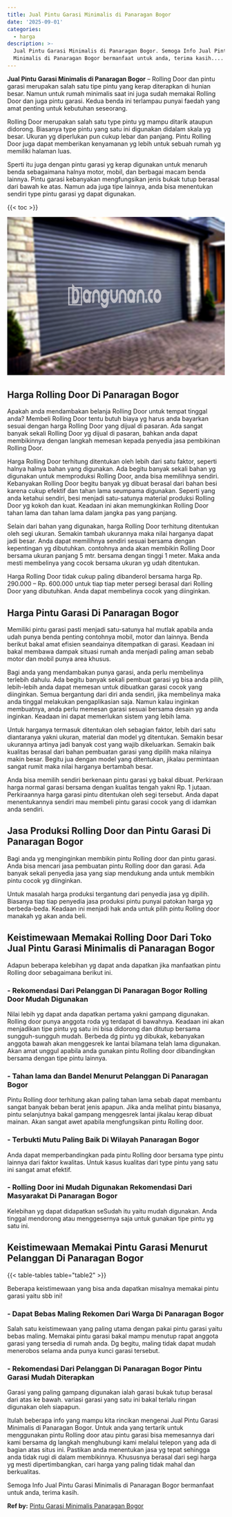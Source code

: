 ```yaml
---
title: Jual Pintu Garasi Minimalis di Panaragan Bogor
date: '2025-09-01'
categories:
  - harga
description: >-
  Jual Pintu Garasi Minimalis di Panaragan Bogor. Semoga Info Jual Pintu Garasi
  Minimalis di Panaragan Bogor bermanfaat untuk anda, terima kasih....
---
```


**Jual Pintu Garasi Minimalis di Panaragan Bogor** – Rolling Door dan pintu garasi merupakan salah satu tipe pintu yang kerap diterapkan di hunian besar. Namun untuk rumah minimalis saat ini juga sudah memakai Rolling Door dan juga pintu garasi. Kedua benda ini terlampau punyai faedah yang amat penting untuk kebutuhan seseorang.

Rolling Door merupakan salah satu type pintu yg mampu ditarik ataupun didorong. Biasanya type pintu yang satu ini digunakan didalam skala yg besar. Ukuran yg diperlukan pun cukup lebar dan panjang. Pintu Rolling Door juga dapat memberikan kenyamanan yg lebih untuk sebuah rumah yg memiliki halaman luas.

Sperti itu juga dengan pintu garasi yg kerap digunakan untuk menaruh benda sebagaimana halnya motor, mobil, dan berbagai macam benda lainnya. Pintu garasi kebanyakan mengfungsikan jenis bukak tutup berasal dari bawah ke atas. Namun ada juga tipe lainnya, anda bisa menentukan sendiri type pintu garasi yg dapat digunakan.

{{< toc >}}

![Jual Pintu Garasi Minimalis di Panaragan Bogor](/images/pintu-garasi-64.png)

## Harga Rolling Door Di Panaragan Bogor

Apakah anda mendambakan belanja Rolling Door untuk tempat tinggal anda? Membeli Rolling Door tentu butuh biaya yg harus anda bayarkan sesuai dengan harga Rolling Door yang dijual di pasaran. Ada sangat banyak sekali Rolling Door yg dijual di pasaran, bahkan anda dapat membikinnya dengan langkah memesan kepada penyedia jasa pembikinan Rolling Door.

Harga Rolling Door terhitung ditentukan oleh lebih dari satu faktor, seperti halnya halnya bahan yang digunakan. Ada begitu banyak sekali bahan yg digunakan untuk memproduksi Rolling Door, anda bisa memilihnya sendiri. Kebanyakan Rolling Door begitu banyak yg dibuat berasal dari bahan besi karena cukup efektif dan tahan lama seumpama digunakan. Seperti yang anda ketahui sendiri, besi menjadi satu-satunya material produksi Rolling Door yg kokoh dan kuat. Keadaan ini akan memungkinkan Rolling Door tahan lama dan tahan lama dalam jangka pas yang panjang.

Selain dari bahan yang digunakan, harga Rolling Door terhitung ditentukan oleh segi ukuran. Semakin tambah ukurannya maka nilai harganya dapat jadi besar. Anda dapat memilihnya sendiri sesuai bersama dengan kepentingan yg dibutuhkan. contohnya anda akan membikin Rolling Door bersama ukuran panjang 5 mtr. bersama dengan tinggi 1 meter. Maka anda mesti membelinya yang cocok bersama ukuran yg udah ditentukan.

Harga Rolling Door tidak cukup paling dibanderol bersama harga Rp. 290.000 – Rp. 600.000 untuk tiap tiap meter persegi berasal dari Rolling Door yang dibutuhkan. Anda dapat membelinya cocok yang diinginkan.

## Harga Pintu Garasi Di Panaragan Bogor

Memiliki pintu garasi pasti menjadi satu-satunya hal mutlak apabila anda udah punya benda penting contohnya mobil, motor dan lainnya. Benda berikut bakal amat efisien seandainya ditempatkan di garasi. Keadaan ini bakal membawa dampak situasi rumah anda menjadi paling aman sebab motor dan mobil punya area khusus.

Bagi anda yang mendambakan punya garasi, anda perlu membelinya terlebih dahulu. Ada begitu banyak sekali pembuat garasi yg bisa anda pilih, lebih-lebih anda dapat memesan untuk dibuatkan garasi cocok yang diinginkan. Semua bergantung dari diri anda sendiri, jika membelinya maka anda tinggal melakukan pengaplikasian saja. Namun kalau inginkan membuatnya, anda perlu memesan garasi sesuai bersama desain yg anda inginkan. Keadaan ini dapat memerlukan sistem yang lebih lama.

Untuk harganya termasuk ditentukan oleh sebagian faktor, lebih dari satu diantaranya yakni ukuran, material dan model yg ditentukan. Semakin besar ukurannya artinya jadi banyak cost yang wajib dikeluarkan. Semakin baik kualitas berasal dari bahan pembuatan garasi yang dipilih maka nilainya makin besar. Begitu jua dengan model yang ditentukan, jikalau permintaan sangat rumit maka nilai harganya bertambah besar.

Anda bisa memilih sendiri berkenaan pintu garasi yg bakal dibuat. Perkiraan harga normal garasi bersama dengan kualitas tengah yakni Rp. 1 jutaan. Perkiraannya harga garasi pintu ditentukan oleh segi tersebut. Anda dapat menentukannya sendiri mau membeli pintu garasi cocok yang di idamkan anda sendiri.

## Jasa Produksi Rolling Door dan Pintu Garasi Di Panaragan Bogor

Bagi anda yg menginginkan membikin pintu Rolling door dan pintu garasi. Anda bisa mencari jasa pembuatan pintu Rolling door dan garasi. Ada banyak sekali penyedia jasa yang siap mendukung anda untuk membikin pintu cocok yg diinginkan.

Untuk masalah harga produksi tergantung dari penyedia jasa yg dipilih. Biasanya tiap tiap penyedia jasa produksi pintu punyai patokan harga yg berbeda-beda. Keadaan ini menjadi hak anda untuk pilih pintu Rolling door manakah yg akan anda beli.

## Keistimewaan Memakai Rolling Door Dari Toko Jual Pintu Garasi Minimalis di Panaragan Bogor

Adapun beberapa kelebihan yg dapat anda dapatkan jika manfaatkan pintu Rolling door sebagaimana berikut ini.

### \- Rekomendasi Dari Pelanggan Di Panaragan Bogor Rolling Door Mudah Digunakan

Nilai lebih yg dapat anda dapatkan pertama yakni gampang digunakan. Rolling door punya anggota roda yg terdapat di bawahnya. Keadaan ini akan menjadikan tipe pintu yg satu ini bisa didorong dan ditutup bersama sungguh-sungguh mudah. Berbeda dg pintu yg dibukak, kebanyakan anggota bawah akan menggesrek ke lantai bilamana telah lama digunakan. Akan amat unggul apabila anda gunakan pintu Rolling door dibandingkan bersama dengan tipe pintu lainnya.

### \- Tahan lama dan Bandel Menurut Pelanggan Di Panaragan Bogor

Pintu Rolling door terhitung akan paling tahan lama sebab dapat membantu sangat banyak beban berat jenis apapun. Jika anda melihat pintu biasanya, pintu selanjutnya bakal gampang menggesrek lantai jikalau kerap dibuat mainan. Akan sangat awet apabila mengfungsikan pintu Rolling door.

### \- Terbukti Mutu Paling Baik Di Wilayah Panaragan Bogor

Anda dapat memperbandingkan pada pintu Rolling door bersama type pintu lainnya dari faktor kwalitas. Untuk kasus kualitas dari type pintu yang satu ini sangat amat efektif.

### \- Rolling Door ini Mudah Digunakan Rekomendasi Dari Masyarakat Di Panaragan Bogor

Kelebihan yg dapat didapatkan seSudah itu yaitu mudah digunakan. Anda tinggal mendorong atau menggesernya saja untuk gunakan tipe pintu yg satu ini.

## Keistimewaan Memakai Pintu Garasi Menurut Pelanggan Di Panaragan Bogor

{{< table-tables table="table2" >}}

Beberapa keistimewaan yang bisa anda dapatkan misalnya memakai pintu garasi yaitu sbb ini!

### \- Dapat Bebas Maling Rekomen Dari Warga Di Panaragan Bogor

Salah satu keistimewaan yang paling utama dengan pakai pintu garasi yaitu bebas maling. Memakai pintu garasi bakal mampu menutup rapat anggota garasi yang tersedia di rumah anda. Dg begitu, maling tidak dapat mudah menerobos selama anda punya kunci garasi tersebut.

### \- Rekomendasi Dari Pelanggan Di Panaragan Bogor Pintu Garasi Mudah Diterapkan

Garasi yang paling gampang digunakan ialah garasi bukak tutup berasal dari atas ke bawah. variasi garasi yang satu ini bakal terlalu ringan digunakan oleh siapapun.

Itulah beberapa info yang mampu kita rincikan mengenai Jual Pintu Garasi Minimalis di Panaragan Bogor. Untuk anda yang tertarik untuk menggunakan pintu Rolling door atau pintu garasi bisa memesannya dari kami bersama dg langkah menghubungi kami melalui telepon yang ada di bagian atas situs ini. Pastikan anda menentukan jasa yg tepat sehingga anda tidak rugi di dalam membikinnya. Khususnya berasal dari segi harga yg mesti dipertimbangkan, cari harga yang paling tidak mahal dan berkualitas.

Semoga Info Jual Pintu Garasi Minimalis di Panaragan Bogor bermanfaat untuk anda, terima kasih.

**Ref by:** [Pintu Garasi Minimalis Panaragan Bogor](https://id.wikipedia.org/wiki/Pintu)
